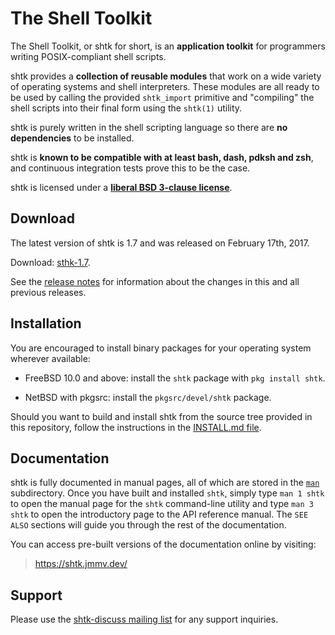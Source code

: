 The Shell Toolkit
=================

The Shell Toolkit, or shtk for short, is an **application toolkit**
for programmers writing POSIX-compliant shell scripts.

shtk provides a **collection of reusable modules** that work on a wide
variety of operating systems and shell interpreters.  These modules are all
ready to be used by calling the provided `shtk_import` primitive and
"compiling" the shell scripts into their final form using the `shtk(1)`
utility.

shtk is purely written in the shell scripting language so there are **no
dependencies** to be installed.

shtk is **known to be compatible with at least bash, dash, pdksh and zsh**,
and continuous integration tests prove this to be the case.

shtk is licensed under a **[liberal BSD 3-clause license](LICENSE)**.


Download
--------

The latest version of shtk is 1.7 and was released on February 17th, 2017.

Download: [sthk-1.7](../../releases/tag/shtk-1.7).

See the [release notes](NEWS.md) for information about the changes in this
and all previous releases.


Installation
------------

You are encouraged to install binary packages for your operating system
wherever available:

* FreeBSD 10.0 and above: install the `shtk` package with `pkg install
  shtk`.

* NetBSD with pkgsrc: install the `pkgsrc/devel/shtk` package.

Should you want to build and install shtk from the source tree provided in
this repository, follow the instructions in the
[INSTALL.md file](INSTALL.md).


Documentation
-------------

shtk is fully documented in manual pages, all of which are stored in the
[`man`](man) subdirectory.  Once you have built and installed `shtk`,
simply type `man 1 shtk` to open the manual page for the `shtk`
command-line utility and type `man 3 shtk` to open the introductory page to
the API reference manual.  The `SEE ALSO` sections will guide you through
the rest of the documentation.

You can access pre-built versions of the documentation online by visiting:

> <https://shtk.jmmv.dev/>


Support
-------

Please use the
[shtk-discuss mailing list](https://groups.google.com/forum/#!forum/shtk-discuss)
for any support inquiries.
